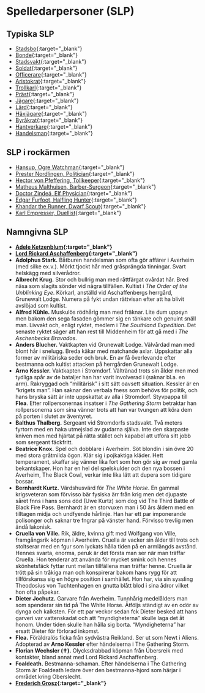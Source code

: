 # Spelledarpersoner (SLP)

## Typiska SLP
* [Stadsbo](npc-townsperson.md){:target="_blank"}
* [Bonde](npc-farmer.md){:target="_blank"}
* [Stadsvakt](npc-city-watch.md){:target="_blank"}
* [Soldat](npc-soldier.md){:target="_blank"}
* [Officerare](npc-officer.md){:target="_blank"}
* [Aristokrat](npc-noble.md){:target="_blank"}
* [Trollkarl](npc-wizard.md){:target="_blank"}
* [Präst](npc-priest.md){:target="_blank"}
* [Jägare](npc-hunter.md){:target="_blank"}
* [Lärd](npc-scholar.md){:target="_blank"}
* [Häxjägare](npc-withchunger.md){:target="_blank"}
* [Byråkrat](npc-bureaucrat.md){:target="_blank"}
* [Hantverkare](npc-artisan.md){:target="_blank"}
* [Handelsman](npc-tradesman.md){:target="_blank"}

## SLP i rockärmen
* [Hansup, Ogre Watchman](npc-hansup-ogre.md){:target="_blank"}
* [Prester Nordlingen, Politician](npc-prester-nordligen-politician.md){:target="_blank"}
* [Hector von Pfeffering, Tollkeeper](npc-hector-von-pfeffering.md){:target="_blank"}
* [Matheus Malthuisen, Barber-Surgeon](npc-matheus-malthuisen-barber-surgeon.md){:target="_blank"}
* [Doctor Zindeá, Elf Physician](npc-doctor-zindea.md){:target="_blank"}
* [Edgar Furfoot, Halfling Hunter](npc-edgar-furfoot-halfling-hunter.md){:target="_blank"}
* [Khandar the Runner, Dwarf Scout](npc-khandar-runner-dwarf-scout.md){:target="_blank"}
* [Karl Empresser, Duellist](npc-karl-empresser-duellist.md){:target="_blank"}

## Namngivna SLP
* **[Adele Ketzenblum](npc-adele-ketzenblum.md){:target="_blank"}**
* **[Lord Rickard Aschaffenberg](npc-rickard-aschaffenberg.md){:target="_blank"}**
* **Adolphus Stark.** Båtburen handelsman som ofta gör affärer i Averheim (med silke ex.v.). 
Mörkt tjockt hår med gråsprängda tinningar. Svart helskägg med silverådror.
* **Albrecht Krug.** Stor och bullrig man med råttfärgat ovårdat hår. Bred näsa som slagits 
sönder vid några tillfällen. Kultist i _The Order of the Unblinking Eye_. Körkarl, anställd 
vid Aschaffenbergs herrgård, Grunewalt Lodge. Numera på fykt undan rättvisan efter att ha
blivit avslöjad som kultist.
* **Alfred Kühle.** Muskulös rödhårig man med fräknar. Lite dum uppsyn men bakom den sega 
fasaden gömmer sig en tänkare och genuint snäll man. Livvakt och, enligt ryktet, medlem i 
_The Southland Expedition_. Det senaste ryktet säger att han rest till Middenheim för att 
gå med i _The Aschenbecks Bravados_.
* **Anders Blucher.** Vaktkapten vid Grunewalt Lodge. Välvårdad man med blont hår i snelugg. 
Breda käkar med matchande axlar. Uppskattar alla former av militäriska seder och bruk. 
En av få överlevande efter bestmanna och kultist attacken på herrgården Grunewalt Lodge.
* **Arno Kessler.** Vaktkapten i Stromdorf. Vältränad trots sin ålder men
                    med tydliga spår av de bataljer han har varit
                    involverad i (saknar bl.a. en arm). Rakryggad och
                    “militärisk” i sitt sätt oavsett situation.
                    Kessler är en “krigets man”. Han saknar den verbala
                    fness som behövs för politik, och hans bryska sätt är
                    inte uppskattat av alla i Stromdorf.
                    Styvpappa till **Flea**. Efter rollpersonernas insatser i
                    _The Gathering Storm_ betraktar han rollpersonerna som
                    sina vänner trots att han var tvungen att köra dem på
                    porten i slutet av äventyret.
* **Balthus Thalberg.** Sergeant vid Stromdorfs stadsvakt. Två meters
                        fyrtorn med en haka utmejslad av gudarna själva. Inte
                        den skarpaste kniven men med hjärtat på rätta stället
                        och kapabel att utföra sitt jobb som sergeant
                        fäckfritt.                   
* **Beatrice Knox.** Spel och dobblare i Averheim. Söt blondin i sin övre
    20 med stora gråtmilda ögon. Klär sig i pojkaktiga
    kläder. Hett temperament, skaffar sig vänner lika fort
    som hon gör sig av med gamla bekantskaper.
    Hon har en hel del spelskulder och den nya bossen i
    Averheim, The Black Cowl, verkar inte lika lätt att
    dupera som tidigare bossar.
* **Bernhardt Kurtz.** Värdshusvärd för _The White Horse_. En gammal
    krigsveteran som förvisso bär fysiska ärr från krig
    men det djupaste såret fnns i hans sons död (Uwe
    Kurtz) som dog vid The Third Battle of Black Fire Pass.
    Bernhardt är en storvuxen man i 50 års åldern med
    en tilltagen midja och undfyende hårlinje. Han har ett
    par imponerande polisonger och saknar tre fngrar på
    vänster hand. Förvisso trevlig men ändå lakonisk.
* **Cruella von Ville.** Rik, äldre, kvinna gift med Wolfgang von Ville,
                         framgångsrik köpman i Averheim. Cruella är vacker
                         sin ålder till trots och stoltserar med en fgur som
                         lyckats hålla tiden på en armlängds avstånd. Hennes
                         svarta, enorma, peruk är det första man ser när man
                         träffar Cruella. Hon tenderar att använda för mycket
                         smink och hennes skönhetsfäck fyttar runt mellan
                         tillfällena man träffar henne.
                         Cruella är trött på sin tråkiga man och konspirerar
                         bakom hans rygg för att tillförskansa sig en högre
                         position i samhället. Hon har, via sin syssling
                         Theodosius von Tuchtenhagen en gnutta blått blod i
                         sina ådror vilket hon ofta påpekar.
* **Dieter Jochutz.** Garvare från Averheim. Tunnhårig medelålders man
    som spenderar sin tid på The White Horse. Åtföljs
    ständigt av en odör av dynga och kalksten.
    För ett par veckor sedan fck Dieter besked att hans
    garveri var vattenskadat och att “myndigheterna”
    skulle laga det åt honom. Under tiden skulle han hålla
    sig borta. “Myndigheterna” har ersatt Dieter för
    förlorad inkomst.
* **Flea.** Föräldralös ficka från sydvästra Reikland. Ser ut som
    Newt i Aliens. Adopterad av **Arno Kessler** efter
    händelserna i The Gathering Storm.
* **Florian Wechsler (✝).** Olycksdrabbad köpman från Übersreik med
    kontakter, bland annat med Lord Rickard Aschaffenberg.
* **Foaldeath.** Bestmanna-schaman. Efter händelserna i The
    Gathering Storm är Foaldeath ledare över den
    bestmanna-hjord som härjar i området kring
    Oberslecht.
* **[Frederich Grosz](npc-frederich-grosz.md){:target="_blank"}**    
